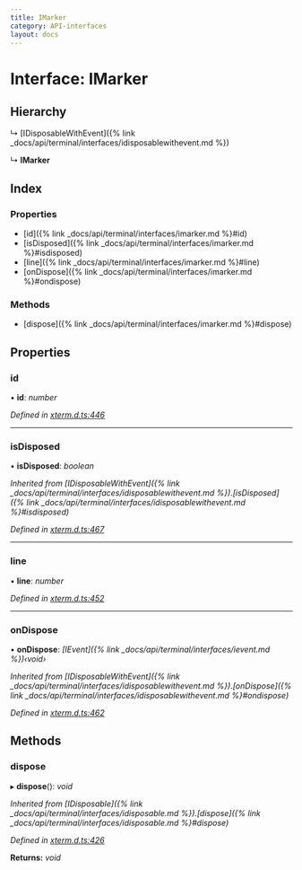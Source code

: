 ```yaml
---
title: IMarker
category: API-interfaces
layout: docs
---
```



# Interface: IMarker

## Hierarchy

  ↳ [IDisposableWithEvent]({% link _docs/api/terminal/interfaces/idisposablewithevent.md %})

  ↳ **IMarker**

## Index

### Properties

* [id]({% link _docs/api/terminal/interfaces/imarker.md %}#id)
* [isDisposed]({% link _docs/api/terminal/interfaces/imarker.md %}#isdisposed)
* [line]({% link _docs/api/terminal/interfaces/imarker.md %}#line)
* [onDispose]({% link _docs/api/terminal/interfaces/imarker.md %}#ondispose)

### Methods

* [dispose]({% link _docs/api/terminal/interfaces/imarker.md %}#dispose)

## Properties

###  id

• **id**: *number*

*Defined in [xterm.d.ts:446](https://github.com/xtermjs/xterm.js/blob/5.3.0/typings/xterm.d.ts#L446)*

___

###  isDisposed

• **isDisposed**: *boolean*

*Inherited from [IDisposableWithEvent]({% link _docs/api/terminal/interfaces/idisposablewithevent.md %}).[isDisposed]({% link _docs/api/terminal/interfaces/idisposablewithevent.md %}#isdisposed)*

*Defined in [xterm.d.ts:467](https://github.com/xtermjs/xterm.js/blob/5.3.0/typings/xterm.d.ts#L467)*

___

###  line

• **line**: *number*

*Defined in [xterm.d.ts:452](https://github.com/xtermjs/xterm.js/blob/5.3.0/typings/xterm.d.ts#L452)*

___

###  onDispose

• **onDispose**: *[IEvent]({% link _docs/api/terminal/interfaces/ievent.md %})‹void›*

*Inherited from [IDisposableWithEvent]({% link _docs/api/terminal/interfaces/idisposablewithevent.md %}).[onDispose]({% link _docs/api/terminal/interfaces/idisposablewithevent.md %}#ondispose)*

*Defined in [xterm.d.ts:462](https://github.com/xtermjs/xterm.js/blob/5.3.0/typings/xterm.d.ts#L462)*

## Methods

###  dispose

▸ **dispose**(): *void*

*Inherited from [IDisposable]({% link _docs/api/terminal/interfaces/idisposable.md %}).[dispose]({% link _docs/api/terminal/interfaces/idisposable.md %}#dispose)*

*Defined in [xterm.d.ts:426](https://github.com/xtermjs/xterm.js/blob/5.3.0/typings/xterm.d.ts#L426)*

**Returns:** *void*

